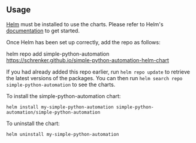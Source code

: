 ## Usage

[Helm](https://helm.sh) must be installed to use the charts.  Please refer to
Helm's [documentation](https://helm.sh/docs) to get started.

Once Helm has been set up correctly, add the repo as follows:

  helm repo add simple-python-automation https://schrenker.github.io/simple-python-automation-helm-chart

If you had already added this repo earlier, run `helm repo update` to retrieve
the latest versions of the packages.  You can then run `helm search repo
simple-python-automation` to see the charts.

To install the simple-python-automation chart:

    helm install my-simple-python-automation simple-python-automation/simple-python-automation

To uninstall the chart:

    helm uninstall my-simple-python-automation
